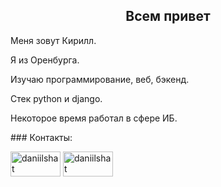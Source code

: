 <h2 align="center">Всем привет</a> </h2>

<p>Меня зовут Кирилл. </p>
<p>Я из Оренбурга.</p>
<p>Изучаю программирование, веб, бэкенд.</p>
<p>Стек python и django.</p>
<p>Некоторое время работал в сфере ИБ.</p>
<p>### Контакты:</p>
<p align="left">
<a href="https://t.me/D869774BBE662DF60A6040999BDB229" target="blank"><img align="center" src="https://img.shields.io/badge/Telegram-2CA5E0?style=for-the-badge&logo=telegram&logoColor=white)" alt="daniilshat" height="40" width="80" /></a>
<a href="mailto:popovkd256@gmail.com" target="blank"><img align="center" src="https://img.shields.io/badge/Gmail-D14836?style=for-the-badge&logo=gmail&logoColor=white" alt="daniilshat" height="40" width="80" /></a>

